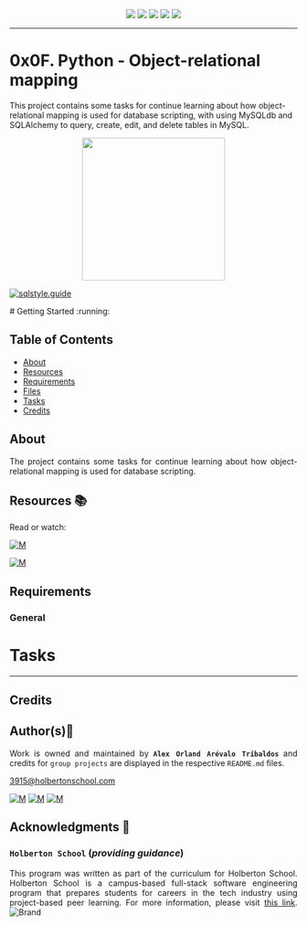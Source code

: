 <p align="center">
<img src="https://img.shields.io/badge/LINUX-darkgreen.svg"/>
<img src="https://img.shields.io/badge/Shell-ligthgreen.svg"/>
<img src="https://img.shields.io/badge/Emacs-purple.svg"/>	
<img src="https://img.shields.io/badge/SQL-blue.svg"/>
<img src="https://img.shields.io/badge/Markdown-black.svg"/><br>
</p>

---

# 0x0F. Python - Object-relational mapping

This project contains some tasks for continue learning about how object-relational mapping is used for database scripting, with using MySQLdb and SQLAlchemy to query, create, edit, and delete tables in MySQL.

<div style="text-align: justify">

<p align="center">
  <img width="250"  
        src="https://cdn.hackersandslackers.com/2019/07/sqlalchemy-relationships.jpg"
  >
	
[![sqlstyle.guide](https://img.shields.io/badge/style-sqlstyle.guide-purple.svg)](https://www.sqlstyle.guide/)

</p>	
# Getting Started :running:
<div style="text-align: justify">

## Table of Contents
* [About](#about)
* [Resources](#resources-books)
* [Requirements](#requirements)
* [Files](#files-file_folder)
* [Tasks](#tasks)
* [Credits](#credits)

## About

The project contains some tasks for continue learning about how object-relational mapping is used for database scripting.

## Resources :books:
Read or watch:

[![M](https://upload.wikimedia.org/wikipedia/commons/thumb/2/2f/Google_2015_logo.svg/80px-Google_2015_logo.svg.png)](https://www.google.com/search?q=sqlalchemy&source=lmns&bih=614&biw=1338&hl=en&sa=X&ved=2ahUKEwiW8Pn0ltX3AhWecDABHfRwDusQ_AUoAHoECAEQAA)

[![M](https://upload.wikimedia.org/wikipedia/commons/thumb/e/e1/Logo_of_YouTube_%282015-2017%29.svg/70px-Logo_of_YouTube_%282015-2017%29.svg.png)](https://www.youtube.com/results?search_query=sqlalchemy)


## Requirements
### General

# Tasks

	
---

## Credits

## Author(s):blue_book:

Work is owned and maintained by 
	**`Alex Orland Arévalo Tribaldos`**  and credits for `group projects` are displayed in the respective `README.md` files.

<3915@holbertonschool.com>
	
[![M](https://upload.wikimedia.org/wikipedia/commons/thumb/9/91/Octicons-mark-github.svg/25px-Octicons-mark-github.svg.png)](https://github.com/Alexoat76)
[![M](https://upload.wikimedia.org/wikipedia/fr/thumb/c/c8/Twitter_Bird.svg/25px-Twitter_Bird.svg.png)](https://twitter.com/aoarevalot)
[![M](https://upload.wikimedia.org/wikipedia/commons/thumb/c/ca/LinkedIn_logo_initials.png/25px-LinkedIn_logo_initials.png)](https://www.linkedin.com/in/Alexoat76/)

## Acknowledgments :mega: 

### **`Holberton School`** (*providing guidance*)
	
This program was written as part of the curriculum for Holberton School.
Holberton School is a campus-based full-stack software engineering program
that prepares students for careers in the tech industry using project-based
peer learning. For more information,  please visit [this link](https://www.holbertonschool.com/).
![Brand](https://assets.website-files.com/6105315644a26f77912a1ada/610540e8b4cd6969794fe673_Holberton_School_logo-04-04.svg)

